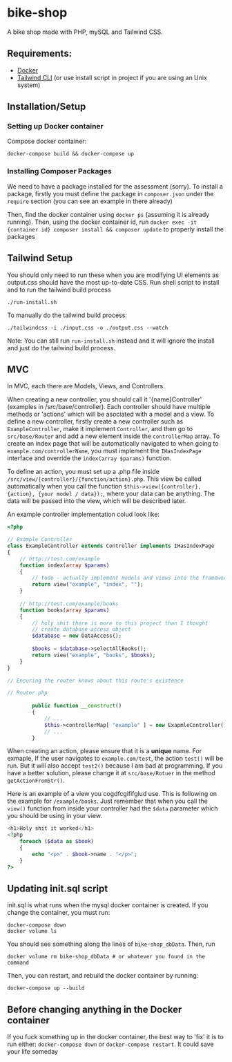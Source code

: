 # bike-shop

A bike shop made with PHP, mySQL and Tailwind CSS.

## Requirements:

- [Docker](https://www.docker.com/)
- [Tailwind CLI](https://tailwindcss.com/blog/standalone-cli) (or use install script in project if you are using an Unix system)

## Installation/Setup

### Setting up Docker container

Compose docker container:

```
docker-compose build && docker-compose up
```

### Installing Composer Packages

We need to have a package installed for the assessment (sorry). To install a package, firstly you must define the
package in `composer.json` under the `require` section (you can see an example in there already)

Then, find the docker container using `docker ps` (assuming it is already running). Then, using the docker container id,
run `docker exec -it {container id} composer install && composer update` to properly install the packages

## Tailwind Setup 

You should only need to run these when you are modifying UI elements as output.css should have the most up-to-date CSS. Run shell script to install and to run the tailwind build process

```
./run-install.sh
```

To manually do the tailwind build process:

```
./tailwindcss -i ./input.css -o ./output.css --watch
```

Note: You can still run `run-install.sh` instead and it will ignore the install and just do the tailwind build process.

## MVC
In MVC, each there are Models, Views, and Controllers. 

When creating a new controller, you should call it 
'{name}Controller' (examples in /src/base/controller). Each controller should have multiple methods or 'actions'
which will be asociated with a model and a view. To define a new controller, firstly create a new controller such as 
`ExampleController`, make it implement `Controller`, and then go to `src/base/Router` and add a new element inside the 
`controllerMap` array. To create an index page that will be automatically navigated to when going to 
`example.com/controllerName`, you must implement the `IHasIndexPage` interface and override the `index(array $params)` 
function. 

To define an action, you must set up a .php file inside `/src/view/{controller}/{function/action}.php`. This view
be called automatically when you call the function `$this->view({controller}, {action}, {your model / data});`, where 
your data can be anything. The data will be passed into the view, which will be described later.

An example controller implementation colud look like:

```php
<?php

// Example Controller
class ExampleController extends Controller implements IHasIndexPage 
{
	// http://test.com/example
	function index(array $params) 
	{
		// todo - actually implement models and views into the framework
		return view("example", "index", "");
	} 
	
	// http://test.com/example/books
	function books(array $params) 
	{
		// holy shit there is more to this project than I thought
		// create database access object
		$database = new DataAccess();
		
		$books = $database->selectAllBooks();
		return view("example", "books", $books);
	}
}

// Ensuring the router knows about this route's existence

// Router.php
		
		public function __construct()
		{
			// ...
			$this->controllerMap[ "example" ] = new ExapmleController();
			// ...
		}
```

When creating an action, please ensure that it is a **unique** name. For exmaple, If the user navigates to
`example.com/test`, the action `test()` will be run. But it will also accept `test2()` because I am bad at programming. 
If you have a better solution, please change it at `src/base/Rotuer` in the method `getActionFromStr()`. 

Here is an example of a view you cogdfcgififglud use. This is following on the example for `/example/books`. Just 
remember that when you call the `view()` function from inside your controller had the `$data` parameter which you should
be using in your view.

```php
<h1>Holy shit it worked</h1>
<?php
    foreach ($data as $book) 
    {
        echo "<p>" . $book->name . "</p>";
    }
?>
```

## Updating init.sql script
init.sql is what runs when the mysql docker container is created. If you change the container, you must run:

```
docker-compose down
docker volume ls
```

You should see something along the lines of `bike-shop_dbData`. Then, run

```
docker volume rm bike-shop_dbData # or whatever you found in the command
```

Then, you can restart, and rebuild the docker container by running:

```
docker-compose up --build
```

## Before changing anything in the Docker container
If you fuck something up in the docker container, the best way to 'fix' it is to run either: `docker-compose down` or `docker-compose restart`. It could save your life someday